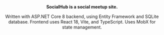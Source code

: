 <div align="center">
<b>SocialHub is a social meetup site. </b>
  
Written with ASP.NET Core 8 backend, using Entity Framework and SQLite database. Frontend uses React 18, Vite, and TypeScript. Uses MobX for state management.
</div>
